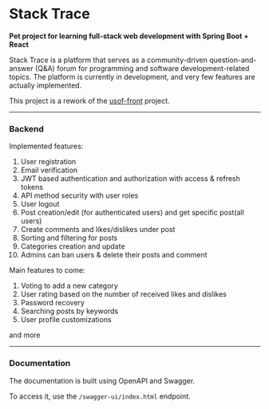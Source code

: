 # Stack Trace

**Pet project for learning full-stack web development with Spring Boot + React**

Stack Trace is a platform that serves as a community-driven question-and-answer (Q&A)
forum for programming and software development-related topics. The platform is currently
in development, and very few features are actually implemented.

This project is a rework of the [usof-front](https://github.com/Serg192/usof-front) project.

---

### Backend

Implemented features:

1. User registration
2. Email verification
3. JWT based authentication and authorization with access & refresh tokens
4. API method security with user roles
5. User logout
6. Post creation/edit (for authenticated users) and get specific post(all users)
7. Create comments and likes/dislikes under post
8. Sorting and filtering for posts
9. Categories creation and update
10. Admins can ban users & delete their posts and comment

Main features to come:

1. Voting to add a new category
2. User rating based on the number of received likes and dislikes
3. Password recovery
4. Searching posts by keywords
5. User profile customizations

and more

---

### Documentation

The documentation is built using OpenAPI and Swagger.

To access it, use the `/swagger-ui/index.html` endpoint.
